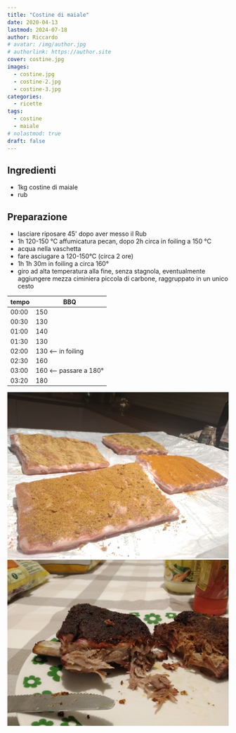 ```yaml
---
title: "Costine di maiale"
date: 2020-04-13
lastmod: 2024-07-18
author: Riccardo
# avatar: /img/author.jpg
# authorlink: https://author.site
cover: costine.jpg
images:
  - costine.jpg
  - costine-2.jpg
  - costine-3.jpg
categories:
  - ricette
tags:
  - costine
  - maiale
# nolastmod: true
draft: false
---
```


## Ingredienti
- 1kg costine di maiale
- rub

<!--more-->

## Preparazione
- lasciare riposare 45' dopo aver messo il Rub
- 1h 120-150 °C affumicatura pecan, dopo 2h circa in foiling a 150 °C
- acqua nella vaschetta
- fare asciugare a 120-150°C (circa 2 ore)
- 1h 1h 30m in foiling a circa 160°
- giro ad alta temperatura alla fine, senza stagnola, eventualmente aggiungere mezza ciminiera piccola di carbone, raggruppato in un unico cesto


|tempo |BBQ
|-----|-----|
00:00 | 150
00:30 | 130
01:00 | 140
01:30 | 130
02:00 | 130 <-- in foiling
02:30 | 160
03:00 | 160 <-- passare a 180°
03:20 | 180

![Placeholder](costine-2.jpg)
![Placeholder](costine-3.jpg)